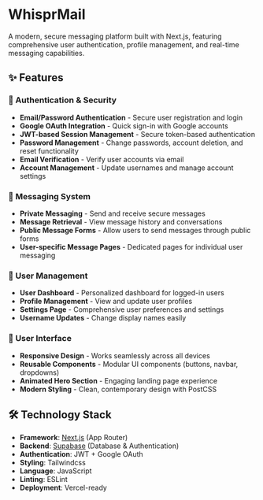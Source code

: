 # WhisprMail

A modern, secure messaging platform built with Next.js, featuring comprehensive user authentication, profile management, and real-time messaging capabilities.

## ✨ Features

### 🔐 Authentication & Security
- **Email/Password Authentication** - Secure user registration and login
- **Google OAuth Integration** - Quick sign-in with Google accounts
- **JWT-based Session Management** - Secure token-based authentication
- **Password Management** - Change passwords, account deletion, and reset functionality
- **Email Verification** - Verify user accounts via email
- **Account Management** - Update usernames and manage account settings

### 💬 Messaging System
- **Private Messaging** - Send and receive secure messages
- **Message Retrieval** - View message history and conversations
- **Public Message Forms** - Allow users to send messages through public forms
- **User-specific Message Pages** - Dedicated pages for individual user messaging

### 👤 User Management
- **User Dashboard** - Personalized dashboard for logged-in users
- **Profile Management** - View and update user profiles
- **Settings Page** - Comprehensive user preferences and settings
- **Username Updates** - Change display names easily

### 🎨 User Interface
- **Responsive Design** - Works seamlessly across all devices
- **Reusable Components** - Modular UI components (buttons, navbar, dropdowns)
- **Animated Hero Section** - Engaging landing page experience
- **Modern Styling** - Clean, contemporary design with PostCSS

## 🛠️ Technology Stack

- **Framework**: [Next.js](https://nextjs.org/) (App Router)
- **Backend**: [Supabase](https://supabase.com/) (Database & Authentication)
- **Authentication**: JWT + Google OAuth
- **Styling**: Tailwindcss
- **Language**: JavaScript
- **Linting**: ESLint
- **Deployment**: Vercel-ready
